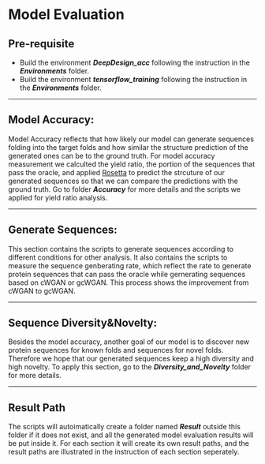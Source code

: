 # Model Evaluation

## Pre-requisite
* Build the environment ***DeepDesign_acc*** following the instruction in the ***Environments*** folder.
* Build the environment ***tensorflow_training*** following the instruction in the ***Environments*** folder.

***

## Model Accuracy:
Model Accuracy reflects that how likely our model can generate sequences folding into the target folds and how similar the structure prediction of the generated ones can be to the ground truth. For model accuracy measurement we calculted the yield ratio, the portion of the sequences that pass the oracle, and applied [Rosetta](https://www.rosettacommons.org/docs/latest/application_documentation/structure_prediction/abinitio-relax) to predict the strcuture of our generated sequences so that we can compare the predictions with the ground truth. Go to folder ***Accuracy*** for more details and the scripts we applied for yield ratio analysis.

***

## Generate Sequences:
This section contains the scripts to generate sequences according to different conditions for other analysis. It also contains the scripts to measure the sequence genberating rate, which reflect the rate to generate protein sequences that can pass the oracle while gernerating sequences based on cWGAN or gcWGAN. This process shows the improvement from cWGAN to gcWGAN.

***

## Sequence Diversity&Novelty:
Besides the model accuracy, another goal of our model is to discover new protein sequences for known folds and sequences for novel folds. Therefore we hope that our generated sequences keep a high diversity and high novelty. To apply this section, go to the ***Diversity_and_Novelty*** folder for more details.

***

## Result Path
The scripts will autoimatically create a folder named ***Result*** outside this folder if it does not exist, and all the generated model evaluation results will be put inside it. For each section it will create its own result paths, and the result paths are illustrated in the instruction of each section seperately.
